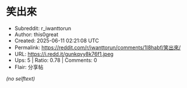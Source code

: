 # 笑出來

- Subreddit: r_iwanttorun
- Author: this0great
- Created: 2025-06-11 02:21:08 UTC
- Permalink: https://reddit.com/r/iwanttorun/comments/1l8habf/笑出來/
- URL: https://i.redd.it/gunkqvy8k76f1.jpeg
- Ups: 5 | Ratio: 0.78 | Comments: 0
- Flair: 分享帖

_(no selftext)_
